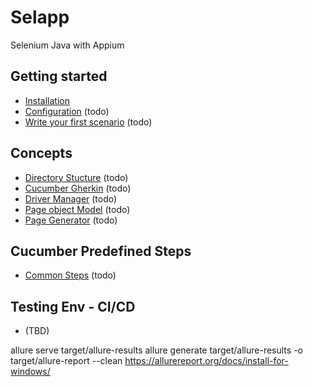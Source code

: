 # Selapp
Selenium Java with Appium

## Getting started
- [Installation](https://github.com/AutoCat-school/Selapp/wiki/Installation)
- [Configuration](https://github.com/AutoCat-school/Selapp/wiki/Configuration) (todo)
- [Write your first scenario](https://github.com/AutoCat-school/Selapp/wiki/Write-your-first-scenario) (todo)

## Concepts
- [Directory Stucture](https://github.com/AutoCat-school/Selapp/wiki/Directory-Stucture) (todo)
- [Cucumber Gherkin](https://github.com/AutoCat-school/Selapp/wiki/Cucumber-Gherkin) (todo)
- [Driver Manager](https://github.com/AutoCat-school/Selapp/wiki/Driver-Manager) (todo)
- [Page object Model](https://github.com/AutoCat-school/Selapp/wiki/Page-object-Model) (todo)
- [Page Generator](https://github.com/AutoCat-school/Selapp/wiki/Page-Generator) (todo)

## Cucumber Predefined Steps
- [Common Steps](https://github.com/AutoCat-school/Selapp/wiki/All-Common-Steps) (todo)


## Testing Env - CI/CD
- (TBD)

allure serve target/allure-results
allure generate target/allure-results -o target/allure-report --clean
https://allurereport.org/docs/install-for-windows/